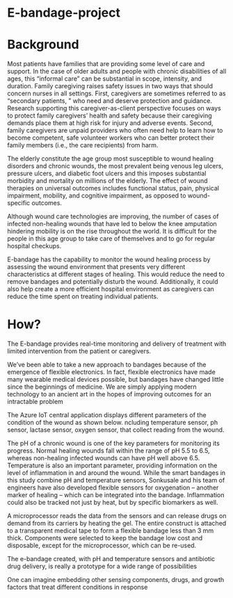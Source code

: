 # E-bandage-project
# Background
Most patients have families that are providing some level of care and support. In the case of older adults and people with chronic disabilities of all ages, this “informal care” can be substantial in scope, intensity, and duration. Family caregiving raises safety issues in two ways that should concern nurses in all settings. First, caregivers are sometimes referred to as “secondary patients, ” who need and deserve protection and guidance. Research supporting this caregiver-as-client perspective focuses on ways to protect family caregivers’ health and safety because their caregiving demands place them at high risk for injury and adverse events. Second, family caregivers are unpaid providers who often need help to learn how to become competent, safe volunteer workers who can better protect their family members (i.e., the care recipients) from harm.

The elderly constitute the age group most susceptible to wound healing disorders and chronic wounds, the most prevalent being venous leg ulcers, pressure ulcers, and diabetic foot ulcers and this imposes substantial morbidity and mortality on millions of the elderly. The effect of wound therapies on universal outcomes includes functional status, pain, physical impairment, mobility, and cognitive impairment, as opposed to wound-specific outcomes.

Although wound care technologies are improving, the number of cases of infected non-healing wounds that have led to below the knee amputation hindering mobility is on the rise throughout the world. It is difficult for the people in this age group to take care of themselves and to go for regular hospital checkups.

E-bandage has the capability to monitor the wound healing process by assessing the wound environment that presents very different characteristics at different stages of healing. This would reduce the need to remove bandages and potentially disturb the wound. Additionally, it could also help create a more efficient hospital environment as caregivers can reduce the time spent on treating individual patients.

# How?
The E-bandage provides real-time monitoring and delivery of treatment with limited intervention from the patient or caregivers.

We’ve been able to take a new approach to bandages because of the emergence of flexible electronics. In fact, flexible electronics have made many wearable medical devices possible, but bandages have changed little since the beginnings of medicine. We are simply applying modern technology to an ancient art in the hopes of improving outcomes for an intractable problem

The Azure IoT central application displays different parameters of the condition of the wound as shown below.
ncluding temperature sensor, ph sensor, lactase sensor, oxygen sensor, that collect reading from the wound.

The pH of a chronic wound is one of the key parameters for monitoring its progress. Normal healing wounds fall within the range of pH 5.5 to 6.5, whereas non-healing infected wounds can have pH well above 6.5. Temperature is also an important parameter, providing information on the level of inflammation in and around the wound. While the smart bandages in this study combine pH and temperature sensors, Sonkusale and his team of engineers have also developed flexible sensors for oxygenation – another marker of healing – which can be integrated into the bandage. Inflammation could also be tracked not just by heat, but by specific biomarkers as well.

A microprocessor reads the data from the sensors and can release drugs on demand from its carriers by heating the gel. The entire construct is attached to a transparent medical tape to form a flexible bandage less than 3 mm thick. Components were selected to keep the bandage low cost and disposable, except for the microprocessor, which can be re-used.

The e-bandage created, with pH and temperature sensors and antibiotic drug delivery, is really a prototype for a wide range of possibilities

One can imagine embedding other sensing components, drugs, and growth factors that treat different conditions in response
